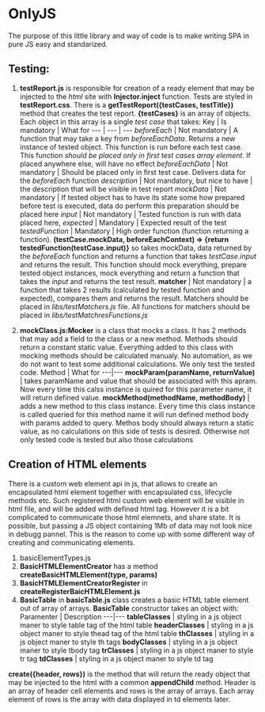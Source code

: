 OnlyJS
======

The purpose of this little library and way of code is to make writing SPA in pure JS easy and standarized. 

Testing:
--------

1. **testReport.js** is responsible for creation of a ready element that may be injected to the _html_ site with **Injector.inject** function.
Tests are styled in **testReport.css**.
There is a **getTestReport({testCases, testTitle})** method that creates the test report. **{testCases}** is an array of objects. Each object in this array is a single _test case_ that takes:
Key | Is mandatory | What for
--- | --- | ---
*beforeEach* | Not mandatory | A function that may take a key from _beforeEachData_. Returns a new instance of tested object. This function is 
run before each test case. This function *should be placed only in first test cases array element*. If placed anywhere else, will have no effect
*beforeEachData* | Not mandatory | Should be placed only in first test case. Delivers data for the _beforeEach_ function
*description* | Not mandatory, but nice to have | the description that will be visible in test report
*mockData* | Not mandatory | If tested object has to have its state some how prepared before test is executed, data do perform this preparation should be placed here
*input* | Not mandatory | Tested function is run with data placed here,
*expected* | Mandatory | Expected result of the test
*testedFunction* | Mandatory | High order function (function returning a function). **(testCase.mockData, beforeEachContext) => {return testedFunction(testCase.input)}** so takes mockData, data returned by the _beforeEach_ function and returns a function that takes _testCase.input_ and returns the result. This function should mock everything, prepare tested object instances, mock everything and return a function that takes the _input_ and returns the test result.
**matcher** | Not mandatory | a function that takes 2 results (calculated by tested function and expected), compares them and returns the result. Matchers should be placed in _libs/testMatchers.js_ file. All functions for matchers should be placed in _libs/testMatchresFunctions.js_

2. **mockClass.js:Mocker** is a class that mocks a class. It has 2 methods that may add a field to the class or a new method. Methods should return 
a constant static value. Everything added to this class with mocking methods should be calculated manualy. No automation, as we do not want to test some additional calculations. We only test the tested code.
Method | What for
---|---
**mockParam(paramName, returnValue)** | takes paramName and value that should be associated with this apram. Now every time this calss instance is quired for this parameter name, it will return defined value.
**mockMethod(methodName, methodBody)** | adds a new method to this class instance. Every time this class instance is called queried for this method name it will run defined method body with params added to query. Methos body should always return a static value, as no calculations on this side of tests is desired. Otherwise not only tested code is tested but also those calculations

Creation of HTML elements
-------------------------

There is a custom web element api in js, that allows to create an encapsulated html element together with encapsulated css, lifecycle methods etc. Such registered html custom web element will be visible in html file, and will be added with defined html tag. However it is a bit complicated to 
communicate those html elemnets, and share state. It is possible, but passing a JS object containing 1Mb of data may not look nice in debugg pannel. This is the reason to come up with some different way of creating and communicating elements.

1. basicElementTypes.js
2. **BasicHTMLElementCreator** has a method **createBasicHTMLElement(type, params)**
3. **BasicHTMLElementCreatorRegister** in **createRegisterBaicHTMLElement.js** 
4. **BasicTable** in **basicTable.js** class creates a basic HTML table element out of array of arrays. **BasicTable** constructor takes an object with:
Paramenter | Description
---|---
**tableClasses** | styling in a js object maner to style table tag of the html table
**headerClasses** | styling in a js object maner to style thead tag of the html table
**thClasses** | styling in a js object maner to style th tags
**bodyClasses** | styling in a js object maner to style tbody tag
**trClasses** | styling in a js object maner to style tr tag
**tdClasses** | styling in a js object maner to style td tag

**create({header, rows})** is the method that will return the ready object that may be injected to the html with a common **appendChild** method. Header is an array of header cell elements and rows is the array of arrays. Each array element of rows is the array with data displayed in td elements later.